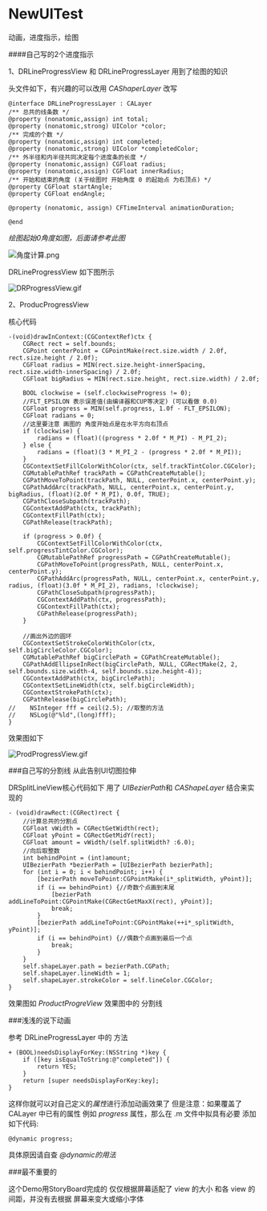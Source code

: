 # NewUITest
动画，进度指示，绘图

####自己写的2个进度指示

1、DRLineProgressView 和 DRLineProgressLayer 用到了绘图的知识

头文件如下，有兴趣的可以改用 _CAShaperLayer_ 改写 

```
@interface DRLineProgressLayer : CALayer
/** 总共的线条数 */
@property (nonatomic,assign) int total;
@property (nonatomic,strong) UIColor *color;
/** 完成的个数 */
@property (nonatomic,assign) int completed;
@property (nonatomic,strong) UIColor *completedColor;
/** 外半径和内半径共同决定每个进度条的长度 */
@property (nonatomic,assign) CGFloat radius;
@property (nonatomic,assign) CGFloat innerRadius;
/** 开始和结束的角度 (关于绘图时 开始角度 0 的起始点 为右顶点) */
@property CGFloat startAngle;
@property CGFloat endAngle;

@property (nonatomic, assign) CFTimeInterval animationDuration;

@end

```
*绘图起始0角度如图，后面请参考此图*

![角度计算.png](https://ooo.0o0.ooo/2016/03/01/56d53f8cb0a11.png)


DRLineProgressView 如下图所示

![DRProgressView.gif](https://ooo.0o0.ooo/2016/03/01/56d5408cbda39.gif)


2、ProducProgressView 

核心代码

```
-(void)drawInContext:(CGContextRef)ctx {
    CGRect rect = self.bounds;
    CGPoint centerPoint = CGPointMake(rect.size.width / 2.0f, rect.size.height / 2.0f);
    CGFloat radius = MIN(rect.size.height-innerSpacing, rect.size.width-innerSpacing) / 2.0f;
    CGFloat bigRadius = MIN(rect.size.height, rect.size.width) / 2.0f;
    
    BOOL clockwise = (self.clockwiseProgress != 0);
    //FLT_EPSILON 表示误差值(由编译器和CUP等决定) (可以看做 0.0)
    CGFloat progress = MIN(self.progress, 1.0f - FLT_EPSILON);
    CGFloat radians = 0;
    //这里要注意 画图的 角度开始点是在水平方向右顶点
    if (clockwise) {
        radians = (float)((progress * 2.0f * M_PI) - M_PI_2);
    } else {
        radians = (float)(3 * M_PI_2 - (progress * 2.0f * M_PI));
    }
    CGContextSetFillColorWithColor(ctx, self.trackTintColor.CGColor);
    CGMutablePathRef trackPath = CGPathCreateMutable();
    CGPathMoveToPoint(trackPath, NULL, centerPoint.x, centerPoint.y);
    CGPathAddArc(trackPath, NULL, centerPoint.x, centerPoint.y, bigRadius, (float)(2.0f * M_PI), 0.0f, TRUE);
    CGPathCloseSubpath(trackPath);
    CGContextAddPath(ctx, trackPath);
    CGContextFillPath(ctx);
    CGPathRelease(trackPath);
    
    if (progress > 0.0f) {
        CGContextSetFillColorWithColor(ctx, self.progressTintColor.CGColor);
        CGMutablePathRef progressPath = CGPathCreateMutable();
        CGPathMoveToPoint(progressPath, NULL, centerPoint.x, centerPoint.y);
        CGPathAddArc(progressPath, NULL, centerPoint.x, centerPoint.y, radius, (float)(3.0f * M_PI_2), radians, !clockwise);
        CGPathCloseSubpath(progressPath);
        CGContextAddPath(ctx, progressPath);
        CGContextFillPath(ctx);
        CGPathRelease(progressPath);
    }
    
    //画出外边的圆环
    CGContextSetStrokeColorWithColor(ctx, self.bigCircleColor.CGColor);
    CGMutablePathRef bigCirclePath = CGPathCreateMutable();
    CGPathAddEllipseInRect(bigCirclePath, NULL, CGRectMake(2, 2, self.bounds.size.width-4, self.bounds.size.height-4));
    CGContextAddPath(ctx, bigCirclePath);
    CGContextSetLineWidth(ctx, self.bigCircleWidth);
    CGContextStrokePath(ctx);
    CGPathRelease(bigCirclePath);
//    NSInteger fff = ceil(2.5); //取整的方法
//    NSLog(@"%ld",(long)fff);
}
```
效果图如下

![ProdProgressView.gif](https://ooo.0o0.ooo/2016/03/01/56d54170ed0e4.gif)

###自己写的分割线 从此告别UI切图拉伸

DRSplitLineView核心代码如下 用了 *UIBezierPath*和 _CAShapeLayer_ 结合来实现的

```
- (void)drawRect:(CGRect)rect {
    //计算总共的分割点
    CGFloat vWidth = CGRectGetWidth(rect);
    CGFloat yPoint = CGRectGetMidY(rect);
    CGFloat amount = vWidth/(self.splitWidth? :6.0);
    //向后取整数
    int behindPoint = (int)amount;
    UIBezierPath *bezierPath = [UIBezierPath bezierPath];
    for (int i = 0; i < behindPoint; i++) {
        [bezierPath moveToPoint:CGPointMake(i*_splitWidth, yPoint)];
        if (i == behindPoint) {//奇数个点画到末尾
            [bezierPath addLineToPoint:CGPointMake(CGRectGetMaxX(rect), yPoint)];
            break;
        }
        [bezierPath addLineToPoint:CGPointMake(++i*_splitWidth, yPoint)];
        if (i == behindPoint) {//偶数个点画到最后一个点
            break;
        }
    }
    self.shapeLayer.path = bezierPath.CGPath;
    self.shapeLayer.lineWidth = 1;
    self.shapeLayer.strokeColor = self.lineColor.CGColor;
}
```

效果图如 *ProductProgreView* 效果图中的 分割线

###浅浅的说下动画

参考 DRLineProgressLayer 中的 方法

```
+ (BOOL)needsDisplayForKey:(NSString *)key {
    if ([key isEqualToString:@"completed"]) {
        return YES;
    }
    return [super needsDisplayForKey:key];
}
```
这样你就可以对自己定义的*属性*进行添加动画效果了 但是注意：如果覆盖了 CALayer 中已有的属性 例如 *progress* 属性，那么在 .m 文件中拟具有必要 添加 如下代码:

```
@dynamic progress;
``` 
具体原因请自查 *@dynamic的用法* 

###最不重要的

这个Demo用StoryBoard完成的 仅仅根据屏幕适配了 view 的大小 和各 view 的间距，并没有去根据 屏幕来变大或缩小字体
